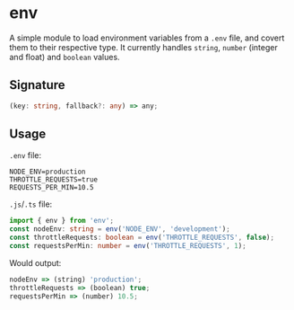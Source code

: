 # env
A simple module to load environment variables from a `.env` file, and covert them to their respective type.
It currently handles `string`, `number` (integer and float) and `boolean` values.

## Signature
```ts
(key: string, fallback?: any) => any;
```

## Usage
`.env` file:
```
NODE_ENV=production
THROTTLE_REQUESTS=true 
REQUESTS_PER_MIN=10.5
```

`.js`/`.ts` file:
```ts
import { env } from 'env';
const nodeEnv: string = env('NODE_ENV', 'development');
const throttleRequests: boolean = env('THROTTLE_REQUESTS', false);
const requestsPerMin: number = env('THROTTLE_REQUESTS', 1);
```

Would output:
```ts
nodeEnv => (string) 'production';
throttleRequests => (boolean) true;
requestsPerMin => (number) 10.5;
```
